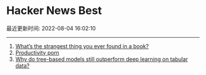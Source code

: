 # Hacker News Best

最近更新时间: 2022-08-04 16:02:10

--- 
1. [What’s the strangest thing you ever found in a book?](https://noctslackv2.wordpress.com/2022/08/02/whats-the-strangest-thing-you-ever-found-in-a-book/) 
2. [Productivity porn](https://calebschoepp.com/blog/2022/productivity-porn/) 
3. [Why do tree-based models still outperform deep learning on tabular data?](https://arxiv.org/abs/2207.08815) 
